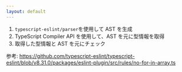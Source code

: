 ```yaml
---
layout: default
---
```


<style scoped>
.slidev-vclick-hidden {
  display: none;
}
</style>

<section-title title="型情報 Lint ルールの仕組み" />

<div class="_bullet my-10">

1. `typescript-eslint/parser`を使用して AST を生成
2. TypeScript Compiler API を使用して、AST を元に型情報を取得
3. 取得した型情報と AST を元にチェック

</div>

参考: https://github.com/typescript-eslint/typescript-eslint/blob/v8.31.0/packages/eslint-plugin/src/rules/no-for-in-array.ts

<!-- 
このようになります。

かなりざっくりですが、`typescript-eslint/parser`を使用して TypeScript コードを parse し、AST を生成すると、その AST の型情報を、TypeScript Compiler API を使用して取得します。  
そして、取得した型情報と AST を元にチェックするといった感じです。  

この仕組みの都合上、型情報を使用したリンティングの速度は、型チェックの速度とほぼ同じまで落ちてしまうという代償を伴いますが、より強力なリンティングを行うことが可能になります。

紹介した`no-for-in-array`というルールは比較的小規模のコードで実装されているので、気になる方は是非実際のコードなどもみてみると面白いと思います。

型情報 Lint ルールの概要について触れたところで、実際にルールの開発に移ります。
-->
